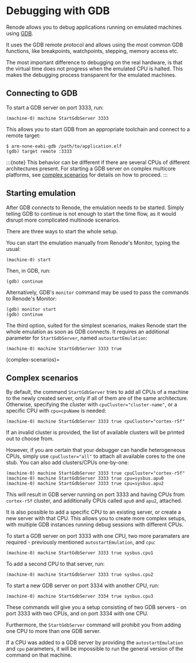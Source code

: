 # Debugging with GDB

Renode allows you to debug applications running on emulated machines using [GDB](https://www.gnu.org/software/gdb/).

It uses the GDB remote protocol and allows using the most common GDB functions, like breakpoints, watchpoints, stepping, memory access etc.

The most important difference to debugging on the real hardware, is that the virtual time does not progress when the emulated CPU is halted.
This makes the debugging process transparent for the emulated machines.

## Connecting to GDB

To start a GDB server on port 3333, run:

```none
(machine-0) machine StartGdbServer 3333
```

This allows you to start GDB from an appropriate toolchain and connect to a remote target:

```
$ arm-none-eabi-gdb /path/to/application.elf
(gdb) target remote :3333
```


:::{note}
This behavior can be different if there are several CPUs of different architectures present.
For starting a GDB server on complex multicore platforms, see [complex scenarios](#complex-scenarios) for details on how to proceed.
:::

## Starting emulation

After GDB connects to Renode, the emulation needs to be started.
Simply telling GDB to continue is not enough to start the time flow, as it would disrupt more complicated multinode scenarios.

There are three ways to start the whole setup.

You can start the emulation manually from Renode's Monitor, typing the usual:

```none
(machine-0) start
```

Then, in GDB, run:

```
(gdb) continue
```

Alternatively, GDB's `monitor` command may be used to pass the commands to Renode's Monitor:

```
(gdb) monitor start
(gdb) continue
```

The third option, suited for the simplest scenarios, makes Renode start the whole emulation as soon as GDB connects.
It requires an additional parameter for `StartGdbServer`, named `autostartEmulation`:

```none
(machine-0) machine StartGdbServer 3333 true
```

(complex-scenarios)=
## Complex scenarios

By default, the command `StartGdbServer` tries to add all CPUs of a machine to the newly created server, only if all of them are of the same architecture.
Otherwise, specifying the cluster with `cpuCluster="cluster-name"`, or a specific CPU with `cpu=cpuName` is needed:

```none
(machine-0) machine StartGdbServer 3333 true cpuCluster="cortex-r5f"
```

If an invalid cluster is provided, the list of available clusters will be printed out to choose from.

However, if you are certain that your debugger can handle heterogeneous CPUs, simply use `cpuCluster="all"` to attach all available cores to the one stub.
You can also add clusters/CPUs one-by-one:

```none
(machine-0) machine StartGdbServer 3333 true cpuCluster="cortex-r5f"
(machine-0) machine StartGdbServer 3333 true cpu=sysbus.apu0
(machine-0) machine StartGdbServer 3333 true cpu=sysbus.apu2
```

This will result in GDB server running on port 3333 and having CPUs from `cortex-r5f` cluster, and additionally CPUs called `apu0` and `apu2`, attached.

It is also possible to add a specific CPU to an existing server, or create a new server with that CPU.
This allows you to create more complex setups, with multiple GDB instances running debug sessions with different CPUs.

To start a GDB server on port 3333 with one CPU, two more paramaters are required - previously mentioned `autostartEmulation`, and `cpu`:

```none
(machine-0) machine StartGdbServer 3333 true sysbus.cpu1
```

To add a second CPU to that server, run:

```none
(machine-0) machine StartGdbServer 3333 true sysbus.cpu2
```

To start a new GDB server on port 3334 with another CPU, run:

```none
(machine-0) machine StartGdbServer 3334 true sysbus.cpu3
```

These commands will give you a setup consisting of two GDB servers - on port 3333 with two CPUs, and on port 3334 with one CPU.

Furthermore, the `StartGdbServer` command will prohibit you from adding one CPU to more than one GDB server.

If a CPU was added to a GDB server by providing the `autostartEmulation` and `cpu` parameters, it will be impossible to run the general version of the command on that machine.
